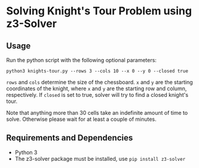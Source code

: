 # Solving Knight's Tour Problem using z3-Solver

## Usage
Run the python script with the following optional parameters:

    python3 knights-tour.py --rows 3 --cols 10 --x 0 --y 0 --closed true

`rows` and `cols` determine the size of the chessboard. `x` and `y` are the starting coordinates of the knight, where `x` and `y` are the starting row and column, respectively. If `closed` is set to true, solver will try to find a closed knight's tour.

Note that anything more than 30 cells take an indefinite amount of time to solve. Otherwise please wait for at least a couple of minutes.

## Requirements and Dependencies
* Python 3
* The z3-solver package must be installed, use `pip install z3-solver`
